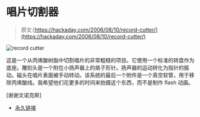 # 唱片切割器

> 原文:[https://hackaday.com/2006/08/10/record-cutter/](https://hackaday.com/2006/08/10/record-cutter/)

![record cutter](../Images/25a9a65f378e431fe8996bc48ae7515e.png)

这是一个从丙烯酸树脂中切割唱片的非常粗糙的项目。它使用一个标准的转盘作为底座。雕刻头是一个附在小扬声器上的凿子形针。扬声器的运动转化为指针的振动。磁头在唱片表面被手动转动。该系统的最后一个附件是一个真空软管，用于移除丙烯酸线。我希望他们花更多的时间来拍摄这个东西，而不是制作 flash 动画。

[谢谢文诺克斯]

*   [永久链接](http://gieskes.nl/gramophonerecorder/)